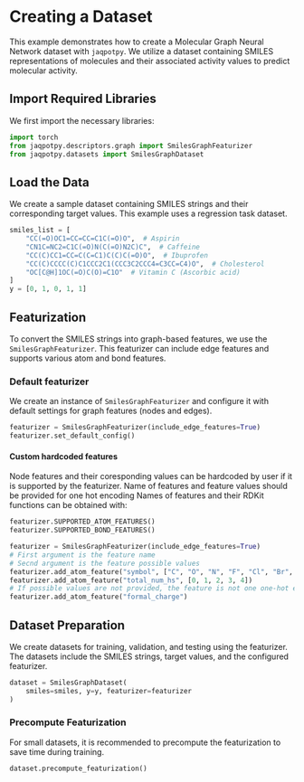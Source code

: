 # Creating a Dataset

This example demonstrates how to create a Molecular Graph Neural Network dataset with `jaqpotpy`. We utilize a dataset containing SMILES representations of molecules and their associated activity values to predict molecular activity.

## Import Required Libraries

We first import the necessary libraries:

```python
import torch
from jaqpotpy.descriptors.graph import SmilesGraphFeaturizer
from jaqpotpy.datasets import SmilesGraphDataset
```

## Load the Data
We create a sample dataset containing SMILES strings and their corresponding target values. This example uses a regression task dataset.

```python
smiles_list = [
    "CC(=O)OC1=CC=CC=C1C(=O)O",  # Aspirin
    "CN1C=NC2=C1C(=O)N(C(=O)N2C)C",  # Caffeine
    "CC(C)CC1=CC=C(C=C1)C(C)C(=O)O",  # Ibuprofen
    "CC(C)CCCC(C)C1CCC2C1(CCC3C2CCC4=C3CC=C4)O",  # Cholesterol
    "OC[C@H]1OC(=O)C(O)=C1O"  # Vitamin C (Ascorbic acid)
]
y = [0, 1, 0, 1, 1]
```

## Featurization
To convert the SMILES strings into graph-based features, we use the `SmilesGraphFeaturizer`. This featurizer can include edge features and supports various atom and bond features.

### Default featurizer
We create an instance of `SmilesGraphFeaturizer` and configure it with default settings for graph features (nodes and edges).
```python
featurizer = SmilesGraphFeaturizer(include_edge_features=True)
featurizer.set_default_config()
```

#### Custom hardcoded features
Node features and their coresponding values can be hardcoded by user if it is supported by the featurizer. Name of features and feature values should be provided for one hot encoding
Names of features and their RDKit functions can be obtained with:
```python
featurizer.SUPPORTED_ATOM_FEATURES()
featurizer.SUPPORTED_BOND_FEATURES()
```
```python
featurizer = SmilesGraphFeaturizer(include_edge_features=True)
# First argument is the feature name
# Secnd argument is the feature possible values
featurizer.add_atom_feature("symbol", ["C", "O", "N", "F", "Cl", "Br", "I"])
featurizer.add_atom_feature("total_num_hs", [0, 1, 2, 3, 4])
# If possible values are not provided, the feature is not one one-hot encoded
featurizer.add_atom_feature("formal_charge")
```

## Dataset Preparation
We create datasets for training, validation, and testing using the featurizer. The datasets include the SMILES strings, target values, and the configured featurizer.

```python
dataset = SmilesGraphDataset(
    smiles=smiles, y=y, featurizer=featurizer
)
```

### Precompute Featurization
For small datasets, it is recommended to precompute the featurization to save time during training.

```python
dataset.precompute_featurization()
```

